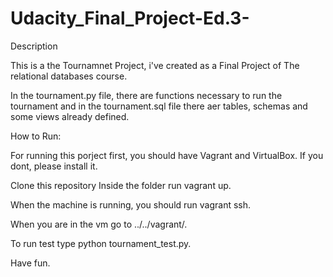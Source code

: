 # Udacity_Final_Project-Ed.3-

Description

This is a the Tournamnet Project, i've created  as a Final Project of The relational
databases course.

In the tournament.py file, there are functions necessary to run the tournament and
in the tournament.sql file there aer tables, schemas and some views already defined.

How to Run:

For running this porject first, you should have Vagrant and VirtualBox.
If you dont, please install it.

Clone this repository
Inside the folder run vagrant up.

When the machine is running, you should run vagrant ssh.

When you are in the vm go to ../../vagrant/.

To run test type python tournament_test.py.

Have fun.
